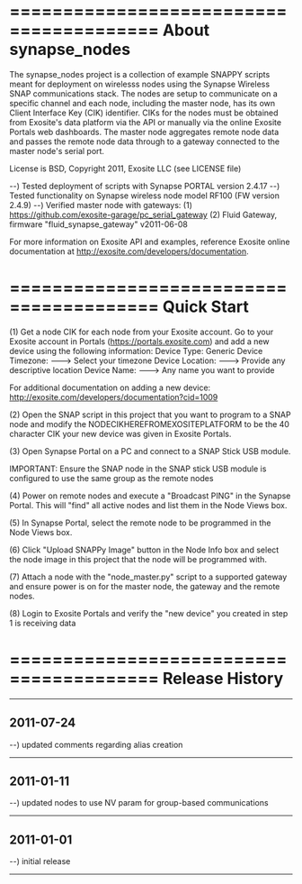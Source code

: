 ========================================
About synapse_nodes
========================================
The synapse_nodes project is a collection of example SNAPPY scripts meant for
deployment on wirelesss nodes using the Synapse Wireless SNAP communications
stack.  The nodes are setup to communicate on a specific channel and each
node, including the master node, has its own Client Interface Key (CIK) 
identifier.  CIKs for the nodes must be obtained from Exosite's data platform
via the API or manually via the online Exosite Portals web dashboards.  The
master node aggregates remote node data and passes the remote node data through
to a gateway connected to the master node's serial port.

License is BSD, Copyright 2011, Exosite LLC (see LICENSE file)

--) Tested deployment of scripts with Synapse PORTAL version 2.4.17
--) Tested functionality on Synapse wireless node model RF100 (FW version 2.4.9)
--) Verified master node with gateways:
  (1) https://github.com/exosite-garage/pc_serial_gateway
  (2) Fluid Gateway, firmware "fluid_synapse_gateway" v2011-06-08

For more information on Exosite API and examples, reference Exosite online 
documentation at http://exosite.com/developers/documentation.

========================================
Quick Start
========================================
(1) Get a node CIK for each node from your Exosite account.  Go to your Exosite
account in Portals (https://portals.exosite.com) and add a new device using the
following information:
  Device Type: Generic
  Device Timezone: ---> Select your timezone
  Device Location: ---> Provide any descriptive location
  Device Name: ---> Any name you want to provide

For additional documentation on adding a new device: 
http://exosite.com/developers/documentation?cid=1009

(2) Open the SNAP script in this project that you want to program to a SNAP
node and modify the NODECIKHEREFROMEXOSITEPLATFORM to be the 40 character CIK 
your new device was given in Exosite Portals.

(3) Open Synapse Portal on a PC and connect to a SNAP Stick USB module.

IMPORTANT: Ensure the SNAP node in the SNAP stick USB module is configured
to use the same group as the remote nodes

(4) Power on remote nodes and execute a "Broadcast PING" in the Synapse Portal.
This will "find" all active nodes and list them in the Node Views box.

(5) In Synapse Portal, select the remote node to be programmed in the Node
Views box.

(6) Click "Upload SNAPPy Image" button in the Node Info box and select the 
node image in this project that the node will be programmed with.

(7) Attach a node with the "node_master.py" script to a supported gateway and
ensure power is on for the master node, the gateway and the remote nodes.

(8) Login to Exosite Portals and verify the "new device" you created in step 1
is receiving data

========================================
Release History
========================================
----------------------------------------
2011-07-24
----------------------------------------
--) updated comments regarding alias creation<br>

----------------------------------------
2011-01-11
----------------------------------------
--) updated nodes to use NV param for group-based communications<br>

----------------------------------------
2011-01-01
----------------------------------------
--) initial release<br>

----------------------------------------

